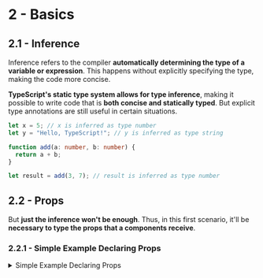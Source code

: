 # 2 - Basics

## 2.1 - Inference

Inference refers to the compiler **automatically determining the type of a variable or expression**. This happens without explicitly specifying the type, making the code more concise.

**TypeScript's static type system allows for type inference**, making it possible to write code that is **both concise and statically typed**. But explicit type annotations are still useful in certain situations.

```typescript
let x = 5; // x is inferred as type number
let y = "Hello, TypeScript!"; // y is inferred as type string

function add(a: number, b: number) {
  return a + b;
}

let result = add(3, 7); // result is inferred as type number
```

## 2.2 - Props

But **just the inference won't be enough**. Thus, in this first scenario, it'll be **necessary to type the props that a components receive**.

### 2.2.1 - Simple Example Declaring Props
<details>
<summary>Simple Example Declaring Props</summary>

```typescript
//App.tsx
return (
  <>
    <p>Total: {total}</p>
    <Button onClick={increment} size="1.5rem">
      Increment
    </Button>
  </>
);
```

```typescript
//Button.tsx
import React from "react";

type ButtonProps = {
  size?: string;
  children: React.ReactNode;
  onClick?: () => void;
};

const Button = (props: ButtonProps) => {
  return (
    <button onClick={props.onClick} style={{ fontSize: props.size }}>
      Increment
    </button>
  );
};

export default Button;
```
</details>
